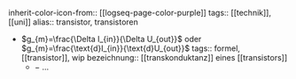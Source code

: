 inherit-color-icon-from:: [[logseq-page-color-purple]]
tags:: [[technik]], [[uni]] 
alias:: transistor, transistoren

- $g_{m}=\frac{\Delta I_{in}}{\Delta U_{out}}$ oder $g_{m}=\frac{\text{d}I_{in}}{\text{d}U_{out}}$
  tags:: formel, [[transistor]], wip
  bezeichnung:: [[transkonduktanz]] eines [[transistors]]
	- $-$ ...